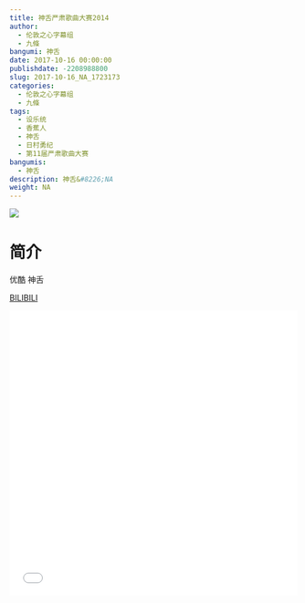 ```yaml
---
title: 神舌严肃歌曲大赛2014
author: 
  - 伦敦之心字幕组
  - 九條
bangumi: 神舌
date: 2017-10-16 00:00:00
publishdate: -2208988800
slug: 2017-10-16_NA_1723173
categories: 
  - 伦敦之心字幕组
  - 九條
tags: 
  - 设乐统
  - 香蕉人
  - 神舌
  - 日村勇纪
  - 第11届严肃歌曲大赛
bangumis: 
  - 神舌
description: 神舌&#8226;NA
weight: NA
---
```


![](https://i.imgur.com/lT4RDQM.png)

# 简介  
优酷 神舌

  [BILIBILI](https://www.bilibili.com/video/av1723173/)


<div class="vcontainer">  <iframe class='video' src="//www.bilibili.com/blackboard/player.html?aid=1723173" width="100%" height="500" frameborder="0" allowfullscreen="allowfullscreen"></iframe></div>

